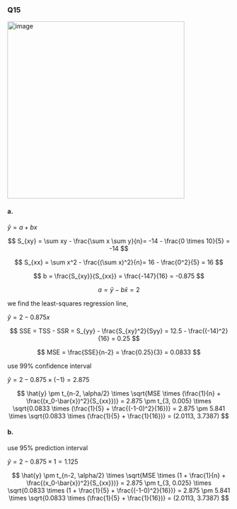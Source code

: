 ### Q15
<img width="400" alt="image" src=https://github.com/user-attachments/assets/61ff0854-08b9-4fbe-aff0-92634afb93ac/>

#### a.

$\hat{y} = a + bx$  

$$
S_{xy} = \sum xy - \frac{\sum x \sum y}{n}= -14 - \frac{0 \times 10}{5} = -14 
$$

$$
S_{xx} = \sum x^2 - \frac{(\sum x)^2}{n}= 16 - \frac{0^2}{5} = 16
$$

$$
b = \frac{S_{xy}}{S_{xx}} = \frac{-147}{16} = -0.875
$$

$$
a = \bar{y} - b\bar{x} = 2
$$

we find the least-squares regression line,

$\hat{y} = 2 - 0.875x$  

$$
SSE = TSS - SSR = S_{yy} - \frac{S_{xy}^2}{Syy} = 12.5 - \frac{(-14)^2}{16} = 0.25
$$

$$
MSE = \frac{SSE}{n-2} = \frac{0.25}{3} = 0.0833
$$

use 99% confidence interval 

$\hat{y} = 2 - 0.875 \times (-1) = 2.875$  

$$
\hat{y} \pm t_{n-2, \alpha/2} \times \sqrt{MSE \times (\frac{1}{n} + \frac{(x_0-\bar{x})^2}{S_{xx}})}
= 2.875 \pm t_{3, 0.005} \times \sqrt{0.0833 \times (\frac{1}{5} + \frac{(-1-0)^2}{16})}
= 2.875 \pm 5.841 \times \sqrt{0.0833 \times (\frac{1}{5} + \frac{1}{16})}
= (2.0113, 3.7387)
$$

#### b.

use 95% prediction interval 

$\hat{y} = 2 - 0.875 \times 1 = 1.125$  

$$
\hat{y} \pm t_{n-2, \alpha/2} \times \sqrt{MSE \times (1 + \frac{1}{n} + \frac{(x_0-\bar{x})^2}{S_{xx}})}
= 2.875 \pm t_{3, 0.025} \times \sqrt{0.0833 \times (1 + \frac{1}{5} + \frac{(-1-0)^2}{16})}
= 2.875 \pm 5.841 \times \sqrt{0.0833 \times (\frac{1}{5} + \frac{1}{16})}
= (2.0113, 3.7387)
$$
